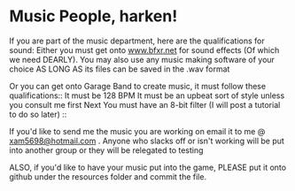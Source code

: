 # Music People, harken!

If you are part of the music department, here are the qualifications for sound:
Either you must get onto www.bfxr.net for sound effects (Of which we need DEARLY).
You may also use any music making software of your choice AS LONG AS its files can be saved in the .wav format

Or you can get onto Garage Band to create music, it must follow these qualifications::
  It must be 128 BPM
  It must be an upbeat sort of style unless you consult me first 
  Next You must have an 8-bit filter (I will post a tutorial to do so later)
  ::

If you'd like to send me the music you are working on email it to me @ xam5698@hotmail.com .
Anyone who slacks off or isn't working will be put into another group or they will be relegated to testing

ALSO, if you'd like to have your music put into the game, PLEASE put it onto github under the resources folder and commit the file.
